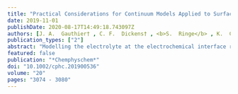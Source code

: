 ```yaml
---
title: "Practical Considerations for Continuum Models Applied to Surface Electrochemistry"
date: 2019-11-01
publishDate: 2020-08-17T14:49:18.743097Z
authors: [J. A.  Gauthier† , C. F.  Dickens† , <b>S.  Ringe</b> , K.  Chan* ]
publication_types: ["2"]
abstract: "Modelling the electrolyte at the electrochemical interface remains a major challenge in ab initio simulations of charge transfer processes at surfaces. Recently, the development of hybrid polarizable continuum models/ab initio models have allowed for the treatment of solvation and electrolyte charge in a computationally efficient way. However, challenges remain in its application. Recent literature has reported that large cell heights are required to reach convergence, which presents a serious computational cost. Furthermore, calculations of reaction energetics require costly iterations to tune the surface charge to the desired potential. In this work, we present a simple capacitor model of the interface that illuminates how to circumvent both of these challenges. We derive a correction to the energy for finite cell heights to obtain the large cell energies at no additional computational expense. We furthermore demonstrate that the reaction energetics determined at constant charge are easily mapped to those at constant potential, which eliminates the need to apply iterative schemes to tune the system to a constant potential. These developments together represent more than an order of magnitude reduction of the computational overhead required for the application of polarizable continuum models to surface electrochemistry."
featured: false
publication: "*Chemphyschem*"
doi: "10.1002/cphc.201900536"
volume: "20"
pages: "3074 - 3080"
---
```


